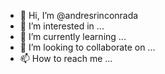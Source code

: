 - 👋 Hi, I’m @andresrinconrada
- 👀 I’m interested in ...
- 🌱 I’m currently learning ...
- 💞️ I’m looking to collaborate on ...
- 📫 How to reach me ...

<!---
andresrinconrada/andresrinconrada is a ✨ special ✨ repository because its `README.md` (this file) appears on your GitHub profile.
You can click the Preview link to take a look at your changes.
--->
